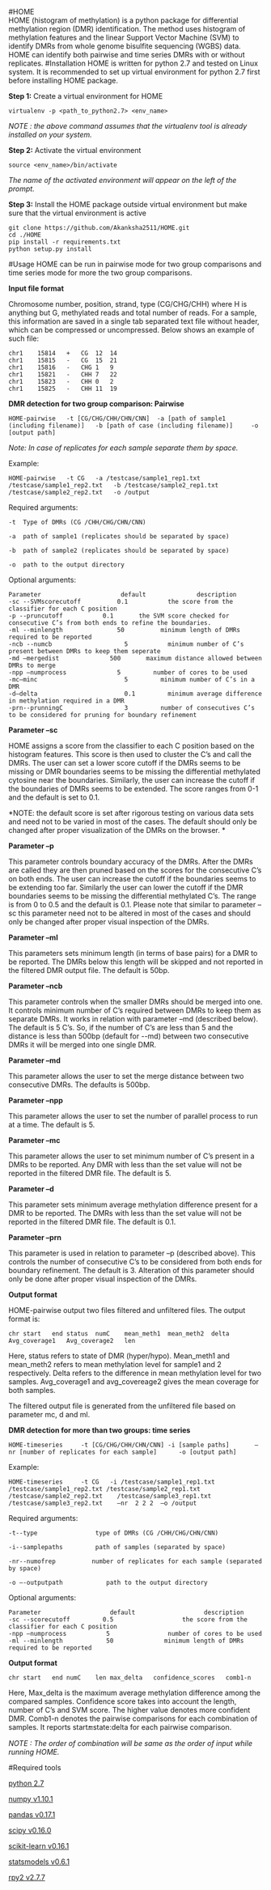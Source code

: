 #HOME  
HOME (histogram of methylation) is a python package for differential methylation region (DMR) identification. 
The method uses histogram of methylation features and the linear Support Vector Machine (SVM) to identify DMRs
from whole genome bisulfite sequencing (WGBS) data. HOME can identify both pairwise and time series DMRs with or without replicates.
#Installation
HOME is written for python 2.7 and tested on Linux system. It is recommended to set up virtual environment for python 2.7 first before installing HOME package.

**Step 1:** Create a virtual environment for HOME

```
virtualenv -p <path_to_python2.7> <env_name>
```

*NOTE : the above command assumes that the virtualenv tool is already installed on your system.*

**Step 2:** Activate the virtual environment

```
source <env_name>/bin/activate
```
*The name of the activated environment will appear on the left of the prompt.* 

**Step 3:** Install the HOME package outside virtual environment but make sure that the virtual environment is active

```
git clone https://github.com/Akanksha2511/HOME.git
cd ./HOME
pip install -r requirements.txt
python setup.py install
```
#Usage
HOME can be run in pairwise mode for two group comparisons and time series mode for more the two group comparisons. 

**Input file format**

Chromosome number, position, strand, type (CG/CHG/CHH) where H is anything but G, methylated reads and total number of reads. For a sample, this information are saved in a single tab separated text file without header, which can be compressed or uncompressed. Below shows an example of such file:

```
chr1	15814	+	CG	12	14
chr1	15815	-	CG	15	21
chr1	15816	-	CHG	1	9
chr1	15821	-	CHH	7	22
chr1	15823	-	CHH	0	2
chr1	15825	-	CHH	11	19
```
**DMR detection for two group comparison: Pairwise**

```
HOME-pairwise 	-t [CG/CHG/CHH/CHN/CNN]	 -a [path of sample1 (including filename)]	 -b [path of case (including filename)] 	-o [output path]
```

*Note: In case of replicates for each sample separate them by space.*

Example: 
```
HOME-pairwise 	-t CG 	-a /testcase/sample1_rep1.txt  /testcase/sample1_rep2.txt 	-b /testcase/sample2_rep1.txt  /testcase/sample2_rep2.txt 	-o /output 
```
Required arguments:
```
-t 	Type of DMRs (CG /CHH/CHG/CHN/CNN) 

-a 	path of sample1 (replicates should be separated by space) 

-b 	path of sample2 (replicates should be separated by space) 

-o 	path to the output directory  
```

Optional arguments: 
```
Parameter			           default				description	
-sc --SVMscorecutoff 		  0.1 			the score from the classifier for each C position 
-p --pruncutoff           0.1 	    the SVM score checked for consecutive C’s from both ends to refine the boundaries.
-ml --minlength  		      50	      minimum length of DMRs required to be reported 
-ncb --numcb 			        5	        minimum number of C’s present between DMRs to keep them seperate
-md –mergedist 		        500	      maximum distance allowed between DMRs to merge 
-npp –numprocess 		      5       	number of cores to be used 
-mc—minc			            5 	      minimum number of C’s in a DMR
-d—delta			            0.1     	minimum average difference in methylation required in a DMR 
-prn--prunningC			    	3 	      number of consecutives C’s to be considered for pruning for boundary refinement
```

**Parameter –sc**

HOME assigns a score from the classifier to each C position based on the histogram features. This score is then used to cluster the C’s and call the DMRs. The user can set a lower score cutoff if the DMRs seems to be missing or DMR boundaries seems to be missing the differential methylated cytosine near the boundaries. Similarly, the user can increase the cutoff if the boundaries of DMRs seems to be extended. The score ranges from 0-1 and the default is set to 0.1. 

*NOTE: the default score is set after rigorous testing on various data sets and need not to be varied in most of the cases. The default should only be changed after proper visualization of the DMRs on the browser. *     

**Parameter –p**

This parameter controls boundary accuracy of the DMRs. After the DMRs are called they are then pruned based on the scores for the consecutive C’s on both ends. The user can increase the cutoff if the boundaries seems to be extending too far. Similarly the user can lower the cutoff if the DMR boundaries seems to be missing the differential methylated C’s. The range is from 0 to 0.5 and the default is 0.1. Please note that similar to parameter –sc this parameter need not to be altered in most of the cases and should only be changed after proper visual inspection of the DMRs.

 **Parameter –ml**

This parameters sets minimum length (in terms of base pairs) for a DMR to be reported. 
The DMRs below this length will be skipped and not reported in the filtered DMR output file. The default is 50bp.

**Parameter –ncb**

This parameter controls when the smaller DMRs should be merged into one. It controls minimum number of C’s required between DMRs to keep them as separate DMRs.  It works in relation with parameter –md (described below). The default is 5 C’s. So, if the number of C’s are less than 5 and the distance is less than 500bp (default for --md) between two consecutive DMRs it will be merged into one single DMR.

**Parameter –md**

This parameter allows the user to set the merge distance between two consecutive DMRs. The defaults is 500bp. 

**Parameter –npp**

This parameter allows the user to set the number of parallel process to run at a time. The default is 5. 

**Parameter –mc**

 This parameter allows the user to set minimum number of C’s present in a DMRs to be reported. Any DMR with less than the set value will not be reported in the filtered DMR file. The default is 5.

**Parameter –d**

This parameter sets minimum average methylation difference present for a DMR to be reported. The DMRs with less than the set value will not be reported in the filtered DMR file. The default is 0.1. 

**Parameter –prn**

This parameter is used in relation to parameter –p (described above). This controls the number of consecutive C’s to be considered from both ends for boundary refinement. The default is 3. Alteration of this parameter should only be done after proper visual inspection of the DMRs. 

**Output format**

HOME-pairwise output two files filtered and unfiltered files. The output format is:

```
chr	start	end	status	numC	mean_meth1	mean_meth2	delta	Avg_coverage1	Avg_coverage2	len
```

Here, status refers to state of DMR (hyper/hypo). Mean_meth1 and mean_meth2 refers to mean methylation level for sample1 and 2 respectively.   Delta refers to the difference in mean methylation level for two samples. Avg_coverage1 and avg_covereage2 gives the mean coverage for both samples. 

The filtered output file is generated from the unfiltered file based on parameter mc, d and ml. 

**DMR detection for more than two groups: time series**

```
HOME-timeseries 	-t [CG/CHG/CHH/CHN/CNN]	-i [sample paths]		–nr [number of replicates for each sample]		-o [output path]
```
Example: 

```
HOME-timeseries 	-t CG 	-i /testcase/sample1_rep1.txt    /testcase/sample1_rep2.txt /testcase/sample2_rep1.txt   /testcase/sample2_rep2.txt    /testcase/sample3_rep1.txt /testcase/sample3_rep2.txt 	–nr  2 2 2 	–o /output
```
Required arguments:

```
-t--type	            type of DMRs (CG /CHH/CHG/CHN/CNN) 

-i--samplepaths     	path of samples (separated by space) 

-nr--numofrep	       number of replicates for each sample (separated by space)

-o –-outputpath 		   path to the output directory  
```

Optional arguments: 

```
Parameter			        default				      description	
-sc --scorecutoff 		  0.5			        the score from the classifier for each C position 
-npp –numprocess 		   5	            number of cores to be used
-ml --minlength  		   50	           minimum length of DMRs required to be reported 
```

**Output format**

```
chr	start	end	numC	len	max_delta	confidence_scores	comb1-n

```
Here, Max_delta is the maximum average methylation difference among the compared samples. 
Confidence score takes into account the length, number of C’s and SVM score. The higher value denotes more confident DMR. 
Comb1-n denotes the pairwise comparisons for each combination of samples. It reports start:end:state:delta for each pairwise comparison. 
 
*NOTE : The order of combination will be same as the order of input while running HOME.*

#Required tools

[python 2.7](https://www.python.org/download/releases/2.7/)

[numpy v1.10.1](https://pypi.python.org/pypi/numpy/1.10.1)

[pandas v0.17.1](https://pypi.python.org/pypi/pandas/0.17.1/)

[scipy v0.16.0](https://pypi.python.org/pypi/scipy/0.16.0)

[scikit-learn v0.16.1](https://pypi.python.org/pypi/scikit-learn/0.16.1)

[statsmodels v0.6.1](https://pypi.python.org/pypi/statsmodels/0.6.1)

[rpy2 v2.7.7](https://pypi.python.org/pypi/rpy2/2.7.7)
